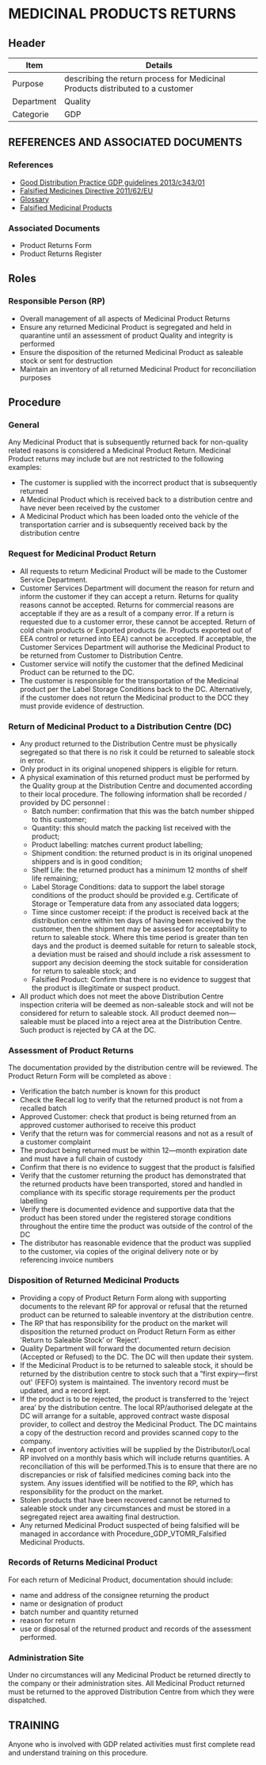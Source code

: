 # MEDICINAL PRODUCTS RETURNS

## Header
 
|Item          |Details                                                                                    | 
|--------------|-------------------------------------------------------------------------------------------| 
|Purpose       |describing the return process for Medicinal Products distributed to a customer             |  
|Department    |Quality                                                                                    |   
|Categorie     |GDP                                                                                        | 


## REFERENCES AND ASSOCIATED DOCUMENTS

### References

* [Good Distribution Practice GDP guidelines 2013/c343/01][GDP Guidelines]
* [Falsified Medicines Directive 2011/62/EU][GDP Guidelines]
* [Glossary][QEAIC]
* [Falsified Medicinal Products][VTOMR]

### Associated Documents

* Product Returns Form
* Product Returns Register

## Roles

### Responsible Person (RP)

* Overall management of all aspects of Medicinal Product Returns
* Ensure any returned Medicinal Product is segregated and held in quarantine until an assessment of product Quality and integrity is performed
* Ensure the disposition of the returned Medicinal Product as saleable stock or sent for destruction
* Maintain an inventory of all returned Medicinal Product for reconciliation purposes

## Procedure 

### General
Any Medicinal Product that is subsequently returned back for non-quality related reasons is considered a Medicinal Product Return. Medicinal Product returns may include but are not
restricted to the following examples:
* The customer is supplied with the incorrect product that is subsequently returned
* A Medicinal Product which is received back to a distribution centre and have never been received by the customer
* A Medicinal Product which has been loaded onto the vehicle of the transportation carrier and is subsequently received back by the distribution centre

### Request for Medicinal Product Return
* All requests to return Medicinal Product will be made to the Customer Service Department.
* Customer Services Department will document the reason for return and inform the customer if they can accept a return. Returns for quality reasons cannot be accepted. Returns for commercial reasons are acceptable if they are as a result of a company error. If a return is requested due to a customer error, these cannot be accepted. Return of cold chain products or Exported products (ie. Products exported out of EEA control or returned into EEA) cannot be accepted. If acceptable, the Customer Services Department will authorise the Medicinal Product to be returned from Customer to Distribution Centre.
* Customer service will notify the customer that the defined Medicinal Product can be returned to the DC.
* The customer is responsible for the transportation of the Medicinal product per the Label Storage Conditions back to the DC. Alternatively, if the customer does not return the Medicinal product to the DCC they must provide evidence of destruction.

### Return of Medicinal Product to a Distribution Centre (DC)
* Any product returned to the Distribution Centre must be physically segregated so that there is no risk it could be returned to saleable stock in error.
* Only product in its original unopened shippers is eligible for return.
* A physical examination of this returned product must be performed by the Quality group at the Distribution Centre and documented according to their local procedure. The following information shall be recorded / provided by DC personnel :
   * Batch number: confirmation that this was the batch number shipped to this customer;
   * Quantity: this should match the packing list received with the product;
   * Product labelling: matches current product labelling;
   * Shipment condition: the returned product is in its original unopened shippers and is in good condition;
   * Shelf Life: the returned product has a minimum 12 months of shelf life remaining;
   * Label Storage Conditions: data to support the label storage conditions of the product should be provided e.g. Certificate of Storage or Temperature data from any associated data loggers;
   * Time since customer receipt: if the product is received back at the distribution centre within ten days of having been received by the customer, then the shipment may be assessed for acceptability to return to saleable stock. Where this time period is greater than ten days and the product is deemed suitable for return to saleable stock, a deviation must be raised and should include a risk assessment to support any decision deeming the stock suitable for consideration for return to saleable stock; and
   * Falsified Product: Confirm that there is no evidence to suggest that the product is illegitimate or suspect product. 
* All product which does not meet the above Distribution Centre inspection criteria will be deemed as non-saleable stock and will not be considered for return to saleable stock. All product deemed non—saleable must be placed into a reject area at the Distribution Centre. Such product is rejected by CA at the DC.

### Assessment of Product Returns
The documentation provided by the distribution centre will be reviewed. The Product Return Form will be completed as above :
* Verification the batch number is known for this product
* Check the Recall log to verify that the returned product is not from a recalled batch
* Approved Customer: check that product is being returned from an approved customer authorised to receive this product
* Verify that the return was for commercial reasons and not as a result of a customer complaint
* The product being returned must be within 12—month expiration date and must have a full chain of custody
* Confirm that there is no evidence to suggest that the product is falsified
* Verify that the customer returning the product has demonstrated that the returned products have been transported, stored and handled in compliance with its specific storage requirements per the product labelling
* Verify there is documented evidence and supportive data that the product has been stored under the registered storage conditions throughout the entire time the product was outside of the control of the DC
* The distributor has reasonable evidence that the product was supplied to the customer, via copies of the original delivery note or by referencing invoice numbers

### Disposition of Returned Medicinal Products
* Providing a copy of Product Return Form along with supporting documents to the relevant RP for approval or refusal that the returned product can be returned to saleable inventory at the distribution centre.
* The RP that has responsibility for the product on the market will disposition the returned product on Product Return Form as either 'Return to Saleable Stock’ or ’Reject'.
* Quality Department will forward the documented return decision (Accepted or Refused) to the DC. The DC will then update their system.
* If the Medicinal Product is to be returned to saleable stock, it should be returned by the distribution centre to stock such that a ”first expiry—first out' (FEFO) system is maintained. The inventory record must be updated, and a record kept.
* If the product is to be rejected, the product is transferred to the ’reject area’ by the distribution centre. The local RP/authorised delegate at the DC will arrange for a suitable, approved contract waste disposal provider, to collect and destroy the Medicinal Product. The DC maintains a copy of the destruction record and provides scanned copy to the company. 
* A report of inventory activities will be supplied by the Distributor/Local RP involved on a monthly basis which will include returns quantities. A reconciliation of this will be performed.This is to ensure that there are no discrepancies or risk of falsified medicines coming back into the system. Any issues identified will be notified to the RP, which has responsibility for the product on the market.
* Stolen products that have been recovered cannot be returned to saleable stock under any circumstances and must be stored in a segregated reject area awaiting final destruction.
* Any returned Medicinal Product suspected of being falsified will be managed in accordance with Procedure_GDP_VTOMR_Falsified Medicinal Products.

### Records of Returns Medicinal Product 
For each return of Medicinal Product, documentation should include:
* name and address of the consignee returning the product
* name or designation of product
* batch number and quantity returned
* reason for return
* use or disposal of the returned product and records of the assessment performed.

### Administration Site
Under no circumstances will any Medicinal Product be returned directly to the company or their administration sites. All Medicinal Product returned must be returned to the approved Distribution Centre from which they were dispatched.

## TRAINING
Anyone who is involved with GDP related activities must first complete read and understand training on this procedure.

[GMP Guidelines]: https://ec.europa.eu/health/documents/eudralex/vol-4_en]
[GDP Guidelines]: https://eur-lex.europa.eu/LexUriServ/LexUriServ.do?uri=OJ:C:2013:343:0001:0014:EN:PDF
[GVP Guidelines]: https://www.ema.europa.eu/en/documents/regulatory-procedural-guideline/guideline-good-pharmacovigilance-practices-gvp-module-vi-collection-management-submission-reports_en.pdf
[Directive 2010/84/EU]: https://ec.europa.eu/health/sites/health/files/files/eudralex/vol-1/dir_2010_84/dir_2010_84_en.pdf
[Regulation EU No 1235/2010]: https://eur-lex.europa.eu/legal-content/EN/TXT/?uri=CELEX:32010R1235
[AMXWS]: /procedures/Procedure_GDP_AMXWS_Management_of_Standard_Operating_Procedures.md
[XIDEX]: /procedures/Procedure_GDP_XIDEX_Responsible_Person.md
[BWRPX]: /procedures/Procedure_GDP_BWRPX_Documentation_Control.md
[XCEUG]: /procedures/Procedure_GDP_XCEUG_Deviations.md
[UYNEF]: /procedures/Procedure_GDP_UYNEF_Change_Control.md
[OZCFN]: /procedures/Procedure_GDP_OZCFN_Management_Review_And_Monitoring.md
[LBHIY]: /procedures/Procedure_GDP_LBHIY_Quality_Risk_Management.md
[ZWJPR]: /procedures/Procedure_GDP_ZWJPR_Training.md
[VQICE]: /procedures/Procedure_GDP_VQICE_Receipt_Of_Medicinal_Products.md
[AGTXC]: /procedures/Procedure_GDP_AGTXC_Establishing_The_Authority_Of_Suppliers_To_Supply_Medicinal_Products.md
[ZIWKI]: /procedures/Procedure_GDP_ZIWKI_Customer_Complaints.md
[VOZWP]: /procedures/Procedure_GDP_VOZWP_Recall_Procedure.md
[HBQIN]: /procedures/Procedure_GDP_HBQIN_Outsourced_Activities.md
[GMQHI]: /procedures/Procedure_GDP_GMQHI_Self_Inspections.md
[VTOMR]: /procedures/Procedure_GDP_VTOMR_Falsified_Medicinal_Products.md
[BMAXZ]: /procedures/Procedure_GDP_BMAXZ_Medicinal_Product_Returns.md
[YUISV]: /procedures/Procedure_GDP_YUISV_CAPA.md
[QEAIC]: /procedures/Document_QEAIC_Glossary.md
[GGNHM]: /procedures/Procedure_GDP_GGNHM_Reporting_of_Adverse_Events.md
[AGDXV]: /procedures/Procedure_GDP_AGDXV_Serialisation.md
